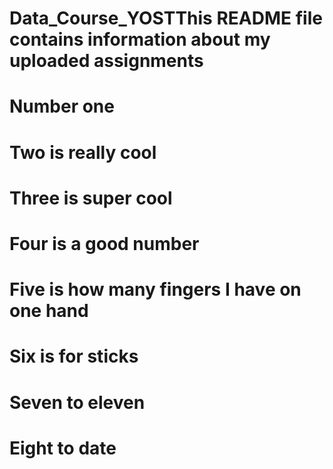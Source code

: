 # Data_Course_YOSTThis README file contains information about my uploaded assignments
# Number one
# Two is really cool
# Three is super cool
# Four is a good number
# Five is how many fingers I have on one hand
# Six is for sticks
# Seven to eleven
# Eight to date